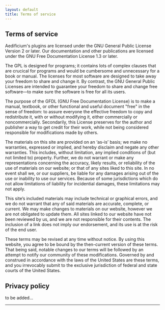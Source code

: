 ```yaml
---
layout: default
title: Terms of service
---
```


<div class="content">
	<section id="termsService">
		<div class="page-header">
			<h1>Terms of service</h1>
		</div>
		<p class="lead">Aedificium's plugins are licensed under the GNU General Public License Version 2 or later. Our documentation and other publications are licensed under the GNU Free Documentation License 1.3 or later.</p>
		<p>The GPL is designed for programs; it contains lots of complex clauses that are crucical for programs and would be cumbersome and unnecessary for a book or manual. The licenses for most software are designed to take away your freedom to share and change it. By contrast, the GNU General Public Licenses are intended to guarantee your freedom to share and change free software—to make sure the software is free for all its users.</p>
		<p>The purpose of the GFDL (GNU Free Documentation License) is to make a manual, textbook, or other functional and useful document "free" in the sense of freedom: to assure everyone the effective freedom to copy and redistribute it, with or without modifying it, either commercially or noncommercially. Secondarily, this License preserves for the author and publisher a way to get credit for their work, while not being considered responsible for modifications made by others.</p>
		<p>The materials on this site are provided on an ‘as-is’ basis; we make no warranties, expressed or implied, and hereby disclaim and negate any other warranties. This includes, without limitation, any implied conditions of (but not limited to) property. Further, we do not warrant or make any representations concerning the accuracy, likely results, or reliability of the use of materials on our website; or that of any sites liked to this site. In no event shall we, or our suppliers, be liable for any damages arising out of the use or inability to use our services. Because of some jurisdictions which do not allow limitations of liability for incidential damages, these limitations may not apply.</p>
		<p>This site’s included materials may include technical or graphical errors, and we do not warrant that any of said materials are accurate, complete, or current. We may make changes to materials on our website, however we are not obligated to update them. All sites linked to our website have not been reviewed by us, and we are not responsible for their contents. The inclusion of a link does not imply our endorsement, and its use is at the risk of the end user.</p>
		<p>These terms may be revised at any time without notice. By using this website, you agree to be bound by the then-current version of these terms. That being said, notable changes to our terms will be followed by an attempt to notify our community of these modifications. Governed by and construed in accordance with the laws of the United States are these terms, and you irrevocably submit to the exclusive jurisdiction of federal and state courts of the United States.</p>
	</section>
	<section id="privacyPolicy">
		<div class="page-header">
			<h1>Privacy policy</h1>
		</div>
		<p>to be added...</p>
	</section>
	<hr class="hidden">
</div>
